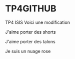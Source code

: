 # TP4GITHUB
TP4 ISIS
Voici une modification

J'aime porter des shorts

J'aime porter des talons

Je suis un nuage rose

